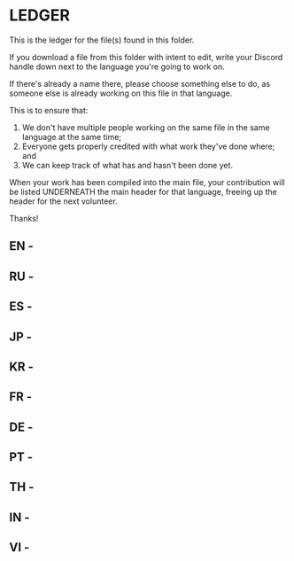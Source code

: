# LEDGER



This is the ledger for the file(s) found in this folder.

If you download a file from this folder with intent to edit, write your Discord handle down next to the language you're going to work on.

If there's already a name there, please choose something else to do, as someone else is already working on this file in that language.

This is to ensure that:

1. We don't have multiple people working on the same file in the same language at the same time;
2. Everyone gets properly credited with what work they've done where; and
3. We can keep track of what has and hasn't been done yet.

When your work has been compiled into the main file, your contribution will be listed UNDERNEATH the main header for that language, freeing up the header for the next volunteer.

Thanks!



## EN -



## RU -



## ES -



## JP -



## KR -



## FR -



## DE -



## PT -



## TH -



## IN -



## VI -

